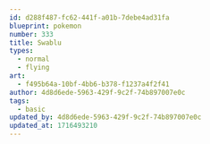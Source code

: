 ```yaml
---
id: d288f487-fc62-441f-a01b-7debe4ad31fa
blueprint: pokemon
number: 333
title: Swablu
types:
  - normal
  - flying
art:
  - f495b64a-10bf-4bb6-b378-f1237a4f2f41
author: 4d8d6ede-5963-429f-9c2f-74b897007e0c
tags:
  - basic
updated_by: 4d8d6ede-5963-429f-9c2f-74b897007e0c
updated_at: 1716493210
---
```

